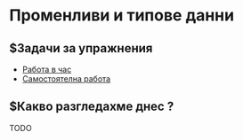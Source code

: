 # Променливи и типове данни

## $Задачи за упражнения
- [Работа в час](https://youtu.be/NCQIXCstvqI)
- [Самостоятелна работа](https://youtu.be/NCQIXCstvqI)

## $Какво разгледахме днес ?
TODO